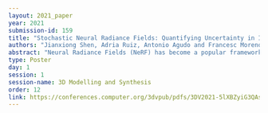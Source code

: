 ```yaml
---
layout: 2021_paper
year: 2021
submission-id: 159
title: "Stochastic Neural Radiance Fields: Quantifying Uncertainty in Implicit 3D Representations"
authors: "Jianxiong Shen, Adria Ruiz, Antonio Agudo and Francesc Moreno"
abstract: "Neural Radiance Fields (NeRF) has become a popular framework for learning implicit 3D representations and addressing different tasks such as novel-view synthesis or depth-map estimation. However, in downstream applications where decisions need to be made based on automatic predictions, it is critical to leverage the confidence associated with the model estimations. Whereas uncertainty quantification is a long-standing problem in Machine Learning, it has been largely overlooked in the recent NeRF literature. In this context, we propose Stochastic Neural Radiance Fields (S-NeRF), a generalization of standard NeRF that learns a probability distribution over all the possible radiance fields modeling the scene. This distribution allows to quantify the uncertainty associated with the scene information provided by the model. S-NeRF optimization is posed as a Bayesian learning problem which is efficiently addressed using the Variational Inference framework. Exhaustive experiments over benchmark datasets demonstrate that S-NeRF is able to provide more reliable predictions and confidence values than generic approaches previously proposed for uncertainty estimation in other domains."
type: Poster
day: 1
session: 1
session-name: 3D Modelling and Synthesis
order: 12
link: https://conferences.computer.org/3dvpub/pdfs/3DV2021-5lXBZyiG3QAsRBKXHIjqU8/268800a972/268800a972.pdf
---
```

